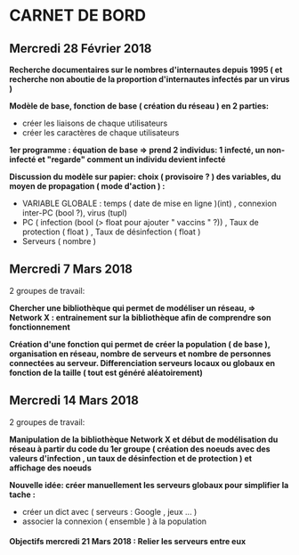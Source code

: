 # CARNET DE BORD

## Mercredi 28 Février 2018 

**Recherche documentaires sur le nombres d'internautes depuis 1995 ( et recherche non aboutie de la proportion 
d'internautes infectés par un virus )**

**Modèle de base, fonction de base ( création du réseau ) en 2 parties:**
 - créer les liaisons de chaque utilisateurs 
 - créer les caractères de chaque utilisateurs 

**1er programme : équation de base => prend 2 individus: 1 infecté, un non-infecté et "regarde" comment un individu devient 
infecté**

**Discussion du modèle sur papier: choix ( provisoire ? ) des variables, du moyen de propagation ( mode d'action ) :**
 - VARIABLE GLOBALE : temps ( date de mise en ligne )(int) , connexion inter-PC (bool ?), virus (tupl)
 - PC ( infection (bool (> float pour ajouter " vaccins " ?)) , Taux de protection ( float ) , Taux de désinfection ( float )
 - Serveurs ( nombre )

## Mercredi 7 Mars 2018

2 groupes de travail:

**Chercher une bibliothèque qui permet de modéliser un réseau, => Network X : entrainement sur la bibliothèque afin de comprendre son fonctionnement**

**Création d'une fonction qui permet de créer la population ( de base ), organisation en réseau, nombre de serveurs et nombre de personnes connectées au serveur. Differenciation serveurs locaux ou globaux en fonction de la taille ( tout est généré aléatoirement)**

## Mercredi 14 Mars 2018 

2 groupes de travail:

**Manipulation de la bibliothèque Network X et début de modélisation du réseau à partir du code du 1er groupe ( création des noeuds avec des valeurs d'infection , un taux de désinfection et de protection ) et affichage des noeuds**

**Nouvelle idée: créer manuellement les serveurs globaux pour simplifier la tache :** 
- créer un dict avec ( serveurs : Google , jeux ...   ) 
- associer la connexion ( ensemble ) à la population

#### Objectifs mercredi 21 Mars 2018 : Relier les serveurs entre eux
